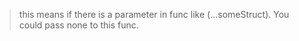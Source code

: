 >   this means if there is a parameter in func like (...someStruct). You could pass none to this func.
